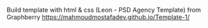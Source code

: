 Build template with html & css (Leon - PSD Agency Template) from Graphberry
https://mahmoudmostafadev.github.io/Template-1/
